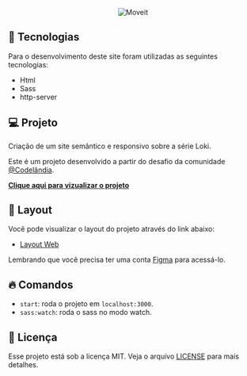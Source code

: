 
<p align="center">
  <img alt="Moveit" src="https://imgur.com/y3LxDKq.png">
</p>

## 🧪 Tecnologias

Para o desenvolvimento deste site foram utilizadas as seguintes tecnologias:
- Html
- Sass
- http-server

## 💻 Projeto

Criação de um site semântico e responsivo sobre a série Loki.

Este é um projeto desenvolvido a partir do desafio da comunidade [@Codelândia](https://discord.com/invite/QevDJqCzaY).

[**Clique aqui para vizualizar o projeto**](https://martins-rafael.github.io/desafio-codelandia6/)


## 🔖 Layout
 Você pode visualizar o layout do projeto através do link abaixo:

- [Layout Web](https://www.figma.com/file/Yb9IBH56g7T1hdIyZ3BMNO/Desafios---Codel%C3%A2ndia?node-id=5854%3A2)

Lembrando que você precisa ter uma conta [Figma](http://figma.com/) para acessá-lo.

## 🔥 Comandos

- `start`: roda o projeto em `localhost:3000`.
- `sass:watch`: roda o sass no modo watch.

## 📝 Licença

Esse projeto está sob a licença MIT. Veja o arquivo [LICENSE](LICENSE.md) para mais detalhes.
